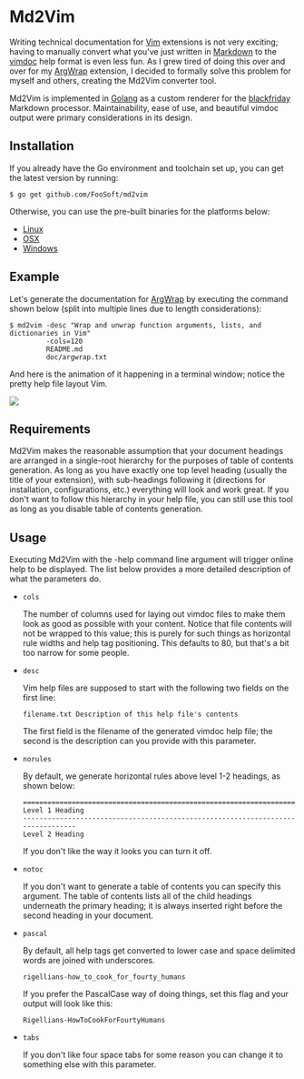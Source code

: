# Md2Vim #

Writing technical documentation for [Vim](http://www.vim.org/) extensions is not very exciting; having to manually
convert what you've just written in [Markdown](https://daringfireball.net/projects/markdown/) to the
[vimdoc](http://vimdoc.sourceforge.net/htmldoc/usr_toc.html) help format is even less fun. As I grew tired of doing this
over and over for my [ArgWrap](/projects/argwrap/) extension, I decided to formally solve this problem for myself and
others, creating the Md2Vim converter tool.

Md2Vim is implemented in [Golang](https://golang.org/) as a custom renderer for the
[blackfriday](https://github.com/russross/blackfriday) Markdown processor. Maintainability, ease of use, and beautiful
vimdoc output were primary considerations in its design.

## Installation ##

If you already have the Go environment and toolchain set up, you can get the latest version by running:

```
$ go get github.com/FooSoft/md2vim
```

Otherwise, you can use the pre-built binaries for the platforms below:

*   [Linux](http://foosoft.net/projects/md2vim/dl/md2vim-linux64.tar.gz)
*   [OSX](http://foosoft.net/projects/md2vim/dl/md2vim-darwin64.tar.gz)
*   [Windows](http://foosoft.net/projects/md2vim/dl/md2vim-win32.zip)


## Example ##

Let's generate the documentation for [ArgWrap](/projects/argwrap/) by executing the command shown below (split into
multiple lines due to length considerations):

```
$ md2vim -desc "Wrap and unwrap function arguments, lists, and dictionaries in Vim"
         -cols=120
         README.md
         doc/argwrap.txt
```

And here is the animation of it happening in a terminal window; notice the pretty help file layout Vim.

![](http://foosoft.net/projects/md2vim/img/demo.gif)

## Requirements ##

Md2Vim makes the reasonable assumption that your document headings are arranged in a single-root hierarchy for the
purposes of table of contents generation. As long as you have exactly one top level heading (usually the title of your
extension), with sub-headings following it (directions for installation, configurations, etc.) everything will look and
work great. If you don't want to follow this hierarchy in your help file, you can still use this tool as long as you
disable table of contents generation.

## Usage ##

Executing Md2Vim with the -help command line argument will trigger online help to be displayed. The list below provides
a more detailed description of what the parameters do.

*   `cols`

    The number of columns used for laying out vimdoc files to make them look as good as possible with your content.
    Notice that file contents will not be wrapped to this value; this is purely for such things as horizontal rule
    widths and help tag positioning. This defaults to 80, but that's a bit too narrow for some people.

*   `desc`

    Vim help files are supposed to start with the following two fields on the first line:

    ```
    filename.txt Description of this help file's contents
    ```

    The first field is the filename of the generated vimdoc help file; the second is the description can you provide
    with this parameter.

*   `norules`

    By default, we generate horizontal rules above level 1-2 headings, as shown below:

    ```
    ================================================================================
    Level 1 Heading
    --------------------------------------------------------------------------------
    Level 2 Heading
    ```
    If you don't like the way it looks you can turn it off.

*   `notoc`

    If you don't want to generate a table of contents you can specify this argument. The table of contents lists all of
    the child headings underneath the primary heading; it is always inserted right before the second heading in your
    document.

*   `pascal`

    By default, all help tags get converted to lower case and space delimited words are joined with underscores.

    ```
    rigellians-how_to_cook_for_fourty_humans
    ```

    If you prefer the PascalCase way of doing things, set this flag and your output will look like this:

    ```
    Rigellians-HowToCookForFourtyHumans
    ```

*   `tabs`

    If you don't like four space tabs for some reason you can change it to something else with this parameter.

